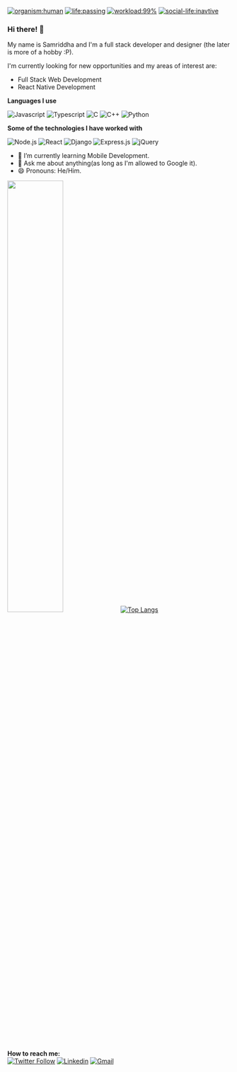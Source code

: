 [![organism:human](https://img.shields.io/badge/organism-human-%238D5524)](https://img.shields.io/badge/organism-human-%238D5524)
[![life:passing](https://img.shields.io/badge/life%20-passing-%2335B142)](https://img.shields.io/badge/life%20-passing-%2335B142)
[![workload:99%](https://img.shields.io/badge/work--load-99%25-%23CF692A)](https://img.shields.io/badge/work--load-99%25-%23CF692A)
[![social-life:inavtive](https://img.shields.io/badge/social--life-inactive-lightgrey)](https://img.shields.io/badge/social--life-inactive-lightgrey)

### Hi there! 👋

My name is Samriddha and I'm a full stack developer and designer (the later is more of a hobby :P).

I'm currently looking for new opportunities and my areas of interest are:

- Full Stack Web Development
- React Native Development

**Languages I use**

![Javascript](https://img.shields.io/badge/JavaScript-F7DF1E?style=for-the-badge&logo=javascript&logoColor=black)
![Typescript](https://img.shields.io/badge/TypeScript-007ACC?style=for-the-badge&logo=typescript&logoColor=white)
![C](https://img.shields.io/badge/C-CC342D?style=for-the-badge&logo=c&logoColor=white)
![C++](https://img.shields.io/badge/C++-0095D5?&style=for-the-badge&logo=cplusplus&logoColor=white)
![Python](https://img.shields.io/badge/Python-3776AB?style=for-the-badge&logo=python&logoColor=white)

**Some of the technologies I have worked with**

![Node.js](https://img.shields.io/badge/Node.js-43853D?style=for-the-badge&logo=node.js&logoColor=white)
![React](https://img.shields.io/badge/React-20232A?style=for-the-badge&logo=react&logoColor=61DAFB)
![Django](https://img.shields.io/badge/Django-0769AD?style=for-the-badge&logo=django&logoColor=#092E20)
![Express.js](https://img.shields.io/badge/Express.js-43853D?style=for-the-badge&logo=node.js&logoColor=white)
![jQuery](https://img.shields.io/badge/jQuery-0769AD?style=for-the-badge&logo=jquery&logoColor=white)

- 🌱 I’m currently learning Mobile Development.
- 💬 Ask me about anything(as long as I'm allowed to Google it).
- 😄 Pronouns: He/Him.

<img width="50%" src="https://github-readme-stats.vercel.app/api?username=samyc2002&show_icons=true&hide_border=true" /> [![Top Langs](https://github-readme-stats.vercel.app/api/top-langs/?username=samyc2002&show_icons=true&theme=light&layout=compact&hide_title=true)](https://github.com/samyc2002)

<!-- ***Blog***

[![Hashnode](https://img.shields.io/badge/Hashnode-2962FF?style=for-the-badge&logo=hashnode&logoColor=white)](https://hashnode.com/@paulzay) -->
 
**How to reach me:**  
[![Twitter Follow](https://img.shields.io/twitter/follow/samy_0202?style=social)](https://twitter.com/samy_0202)
[![Linkedin](https://img.shields.io/badge/-LinkedIn-blue?style=flat&logo=Linkedin&logoColor=white)](https://www.linkedin.com/in/samriddha-chattopadhyay-b13555200/)
[![Gmail](https://img.shields.io/badge/-Gmail-c14438?style=flat&logo=Gmail&logoColor=white)](mailto:200020040@iitdh.ac.in)

